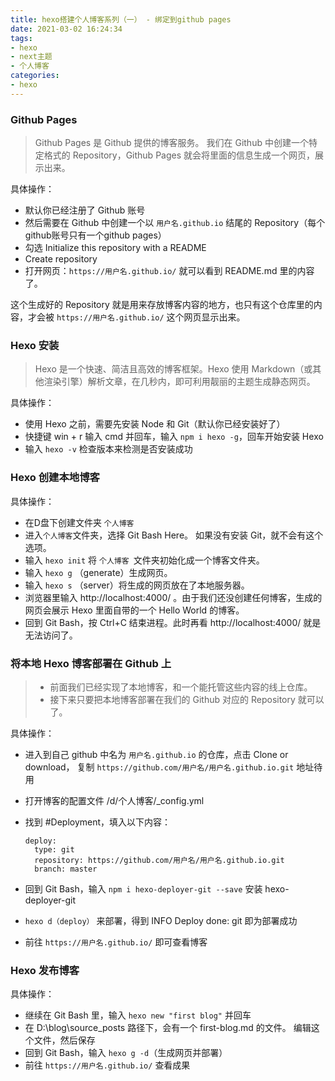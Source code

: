 ```yaml
---
title: hexo搭建个人博客系列（一） - 绑定到github pages
date: 2021-03-02 16:24:34
tags: 
- hexo 
- next主题 
- 个人博客
categories:
- hexo
---
```

### Github Pages

> Github Pages 是 Github 提供的博客服务。 我们在 Github 中创建一个特定格式的 Repository，Github Pages 就会将里面的信息生成一个网页，展示出来。

具体操作：

- 默认你已经注册了 Github 账号
- 然后需要在 Github 中创建一个以 `用户名.github.io` 结尾的 Repository（每个github账号只有一个github pages）
- 勾选 Initialize this repository with a README
- Create repository
- 打开网页：`https://用户名.github.io/` 就可以看到 README.md 里的内容了。

这个生成好的 Repository 就是用来存放博客内容的地方，也只有这个仓库里的内容，才会被 `https://用户名.github.io/` 这个网页显示出来。

<!--more-->


### Hexo 安装

> Hexo 是一个快速、简洁且高效的博客框架。Hexo 使用 Markdown（或其他渲染引擎）解析文章，在几秒内，即可利用靓丽的主题生成静态网页。

具体操作：

- 使用 Hexo 之前，需要先安装 Node 和 Git（默认你已经安装好了）
- 快捷键 win + r 输入 cmd 并回车，输入 `npm i hexo -g`，回车开始安装 Hexo
- 输入 `hexo -v` 检查版本来检测是否安装成功

### Hexo 创建本地博客

具体操作：

- 在D盘下创建文件夹 `个人博客`
- 进入`个人博客`文件夹，选择 Git Bash Here。 如果没有安装 Git，就不会有这个选项。
- 输入 `hexo init` 将 `个人博客 `文件夹初始化成一个博客文件夹。
- 输入 `hexo g` （generate）生成网页。
- 输入 `hexo s` （server）将生成的网页放在了本地服务器。
- 浏览器里输入 http://localhost:4000/ 。由于我们还没创建任何博客，生成的网页会展示 Hexo 里面自带的一个 Hello World 的博客。
- 回到 Git Bash，按 Ctrl+C 结束进程。此时再看 http://localhost:4000/ 就是无法访问了。

### 将本地 Hexo 博客部署在 Github 上

> - 前面我们已经实现了本地博客，和一个能托管这些内容的线上仓库。
> - 接下来只要把本地博客部署在我们的 Github 对应的 Repository 就可以了。

具体操作：

- 进入到自己 github 中名为 `用户名.github.io` 的仓库，点击 Clone or download，
  复制 `https://github.com/用户名/用户名.github.io.git` 地址待用

- 打开博客的配置文件 /d/个人博客/_config.yml

- 找到 #Deployment，填入以下内容：

  ```
  deploy:  
  	type: git  
  	repository: https://github.com/用户名/用户名.github.io.git  
  	branch: master
  ```

- 回到 Git Bash，输入 `npm i hexo-deployer-git --save` 安装 hexo-deployer-git

- `hexo d（deploy）` 来部署，得到 INFO Deploy done: git 即为部署成功

- 前往 `https://用户名.github.io/` 即可查看博客

### Hexo 发布博客

具体操作：

- 继续在 Git Bash 里，输入 `hexo new "first blog"` 并回车
- 在 D:\blog\source\_posts 路径下，会有一个 first-blog.md 的文件。 编辑这个文件，然后保存
- 回到 Git Bash，输入 `hexo g -d`（生成网页并部署）
- 前往 `https://用户名.github.io/` 查看成果